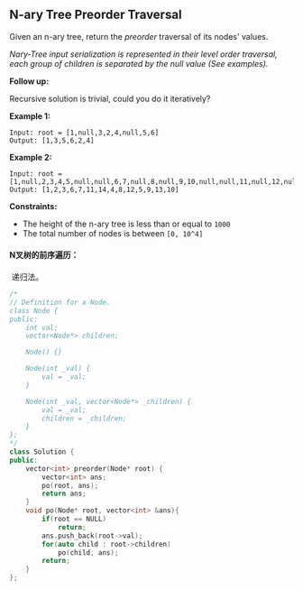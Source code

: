 ## N-ary Tree Preorder Traversal

Given an n-ary tree, return the *preorder* traversal of its nodes' values.

*Nary-Tree input serialization is represented in their level order traversal, each group of children is separated by the null value (See examples).*

**Follow up:**

Recursive solution is trivial, could you do it iteratively?

**Example 1:**

```
Input: root = [1,null,3,2,4,null,5,6]
Output: [1,3,5,6,2,4]
```

**Example 2:**

```
Input: root = [1,null,2,3,4,5,null,null,6,7,null,8,null,9,10,null,null,11,null,12,null,13,null,null,14]
Output: [1,2,3,6,7,11,14,4,8,12,5,9,13,10]
```

**Constraints:**

- The height of the n-ary tree is less than or equal to `1000`
- The total number of nodes is between `[0, 10^4]`

#### N叉树的前序遍历：

​		递归法。

```c++
/*
// Definition for a Node.
class Node {
public:
    int val;
    vector<Node*> children;

    Node() {}

    Node(int _val) {
        val = _val;
    }

    Node(int _val, vector<Node*> _children) {
        val = _val;
        children = _children;
    }
};
*/
class Solution {
public:
    vector<int> preorder(Node* root) {
        vector<int> ans;
        po(root, ans);
        return ans;
    }
    void po(Node* root, vector<int> &ans){
        if(root == NULL)
            return;
        ans.push_back(root->val);
        for(auto child : root->children)
            po(child, ans);
        return;
    }
};
```

